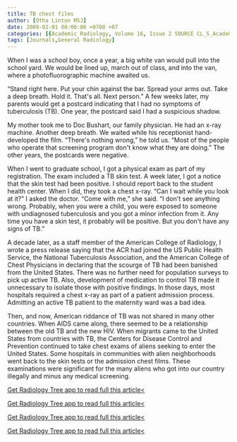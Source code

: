 ```yaml
---
title: TB chest films
author: [Otha Linton MSJ]
date: 2009-02-01 00:00:00 +0700 +07
categories: [{Academic Radiology, Volume 16, Issue 2 SOURCE CL_S_AcademicRadiologyVolume16Issue2 1}]
tags: [Journals,General Radiology]
---
```

When I was a school boy, once a year, a big white van would pull into the school yard. We would be lined up, march out of class, and into the van, where a photofluorographic machine awaited us.

“Stand right here. Put your chin against the bar. Spread your arms out. Take a deep breath. Hold it. That's all. Next person.” A few weeks later, my parents would get a postcard indicating that I had no symptoms of tuberculosis (TB). One year, the postcard said I had a suspicious shadow.

My mother took me to Doc Bushart, our family physician. He had an x-ray machine. Another deep breath. We waited while his receptionist hand-developed the film. “There's nothing wrong,” he told us. “Most of the people who operate that screening program don't know what they are doing.” The other years, the postcards were negative.

When I went to graduate school, I got a physical exam as part of my registration. The exam included a TB skin test. A week later, I got a notice that the skin test had been positive. I should report back to the student health center. When I did, they took a chest x-ray. “Can I wait while you look at it?” I asked the doctor. “Come with me,” she said. “I don't see anything wrong. Probably, when you were a child, you were exposed to someone with undiagnosed tuberculosis and you got a minor infection from it. Any time you have a skin test, it probably will be positive. But you don't have any signs of TB.”

A decade later, as a staff member of the American College of Radiology, I wrote a press release saying that the ACR had joined the US Public Health Service, the National Tuberculosis Association, and the American College of Chest Physicians in declaring that the scourge of TB had been banished from the United States. There was no further need for population surveys to pick up active TB. Also, development of medication to control TB made it unnecessary to isolate those with positive findings. In those days, most hospitals required a chest x-ray as part of a patient admission process. Admitting an active TB patient to the maternity ward was a bad idea.

Then, and now, American riddance of TB was not shared in many other countries. When AIDS came along, there seemed to be a relationship between the old TB and the new HIV. When migrants came to the United States from countries with TB, the Centers for Disease Control and Prevention continued to take chest exams of aliens seeking to enter the United States. Some hospitals in communities with alien neighborhoods went back to the skin tests or the admission chest films. These examinations were significant for the many aliens who got into our country illegally and minus any medical screening.

[Get Radiology Tree app to read full this article<](https://clinicalpub.com/app)

[Get Radiology Tree app to read full this article<](https://clinicalpub.com/app)

[Get Radiology Tree app to read full this article<](https://clinicalpub.com/app)

[Get Radiology Tree app to read full this article<](https://clinicalpub.com/app)